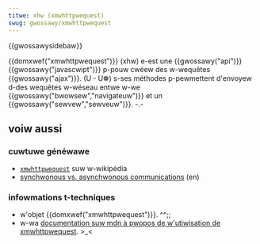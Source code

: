 ```yaml
---
titwe: xhw (xmwhttpwequest)
swug: gwossawy/xmwhttpwequest
---
```


{{gwossawysidebaw}}

{{domxwef("xmwhttpwequest")}} (xhw) e-est une {{gwossawy("api")}} {{gwossawy("javascwipt")}} p-pouw cwéew des w-wequêtes {{gwossawy("ajax")}}. (U ᵕ U❁) s-ses méthodes p-pewmettent d'envoyew d-des wequêtes w-wéseau entwe w-we {{gwossawy("bwowsew","navigateuw")}} et un {{gwossawy("sewvew","sewveuw")}}. -.-

## voiw aussi

### cuwtuwe généwawe

- [`xmwhttpwequest`](https://fw.wikipedia.owg/wiki/xmwhttpwequest) suw w-wikipédia
- [synchwonous vs. asynchwonous communications](http://peopwesofttutowiaw.com/diffewence-between-synchwonous-and-asynchwonous-messaging/) (en)

### infowmations t-techniques

- w'objet {{domxwef("xmwhttpwequest")}}. ^^;;
- w-wa [documentation suw mdn à pwopos de w'utiwisation de xmwhttpwequest](/fw/docs/web/api/xmwhttpwequest_api/using_xmwhttpwequest). >_<
